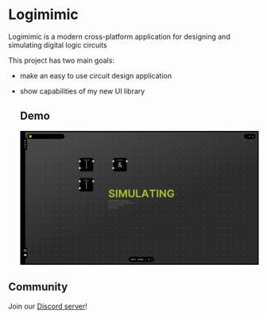 # Logimimic

Logimimic is a modern cross-platform application for designing and simulating digital logic circuits

This project has two main goals:

- make an easy to use circuit design application

- show capabilities of my new UI library
  
  ## Demo
  
  ![](demo/screenshots/application.png)

## Community

Join our [Discord server](https://discord.gg/8ccsME7T)!













